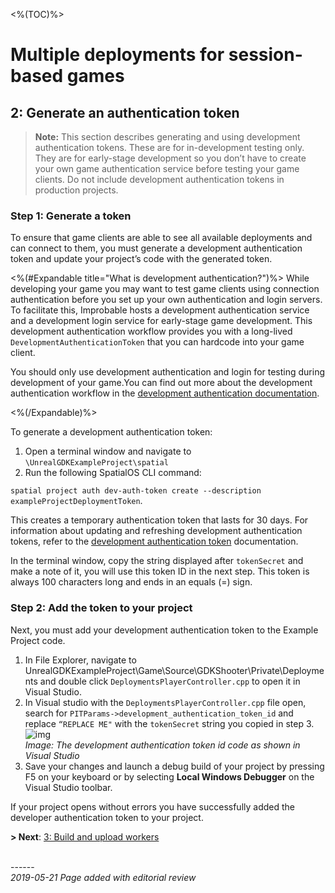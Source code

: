 
<%(TOC)%>

# Multiple deployments for session-based games
## 2: Generate an authentication token

>**Note:** This section describes generating and using development authentication tokens. These are for in-development testing only. They are for early-stage development so you don’t have to create your own game authentication service before testing your game clients. Do not include development authentication tokens in production projects. 

### Step 1: Generate a token
To ensure that game clients are able to see all available deployments and can connect to them, you must generate a development authentication token and update your project’s code with the generated token. 

<%(#Expandable title="What is development authentication?")%>
While developing your game you may want to test game clients using connection authentication before you set up your own authentication and login servers. To facilitate this, Improbable hosts a development authentication service and a development login service for early-stage game development. This development authentication workflow provides you with a long-lived `DevelopmentAuthenticationToken` that you can hardcode into your game client.

You should only use development authentication and login for testing during development of your game.You can find out more about the development authentication workflow in the [development authentication documentation](https://docs.improbable.io/reference/latest/shared/auth/development-authentication). 

<%(/Expandable)%>

To generate a development authentication token: 

1. Open a terminal window and navigate to `\UnrealGDKExampleProject\spatial`
2. Run the following SpatialOS CLI command: 

`spatial project auth dev-auth-token create --description exampleProjectDeploymentToken`. 

This creates a temporary authentication token that lasts for 30 days. For information about updating and refreshing development authentication tokens, refer to the [development authentication token](https://docs.improbable.io/reference/Latest/shared/auth/development-authentication) documentation. 

In the terminal window, copy the string displayed after `tokenSecret` and make a note of it, you will use this token ID in the next step. This token is always 100 characters long and ends in an equals (=) sign.

### Step 2: Add the token to your project

Next, you must add your development authentication token to the Example Project code.

1. In File Explorer, navigate to UnrealGDKExampleProject\Game\Source\GDKShooter\Private\Deployments and double click `DeploymentsPlayerController.cpp` to open it in Visual Studio.
1. In Visual studio with the  `DeploymentsPlayerController.cpp` file open, search for `PITParams->development_authentication_token_id` and replace `“REPLACE ME"` with the `tokenSecret` string you copied in step 3. <br/>
![img]({{assetRoot}}assets/deployment-manager/deploymentmgr-token.png)<br/>
_Image: The development authentication token id code as shown in Visual Studio_ <br/>
1. Save your changes and launch a debug build of your project by pressing F5 on your keyboard or by selecting **Local Windows Debugger** on the Visual Studio toolbar. 

If your project opens without errors you have successfully added the developer authentication token to your project. 

**> Next**: [3: Build and upload workers]({{urlRoot}}/content/tutorials/deployment-manager/tutorial-deploymentmgr-workers)


<br/>------<br/>
_2019-05-21 Page added with editorial review_
